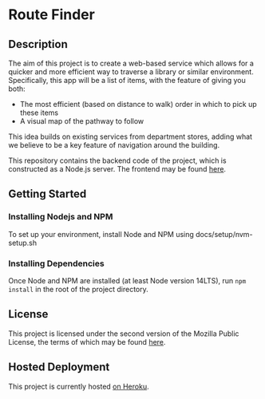 # Route Finder

## Description

The aim of this project is to create a web-based service which allows for a quicker and more
efficient way to traverse a library or similar environment. Specifically, this app will be a
list of items, with the feature of giving you both:
 * The most efficient (based on distance to walk) order in which to pick up these items
 * A visual map of the pathway to follow

This idea builds on existing services from department stores, adding what we believe to be a
key feature of navigation around the building.

This repository contains the backend code of the project, which is constructed as
a Node.js server. The frontend may be found
[here](https://github.com/isaac-list/routefinder_frontend/).

## Getting Started

### Installing Nodejs and NPM
To set up your environment, install Node and NPM using docs/setup/nvm-setup.sh

### Installing Dependencies
Once Node and NPM are installed (at least Node version 14LTS), run
```npm install```
in the root of the project directory.

## License
This project is licensed under the second version of the Mozilla Public License, the terms of
which may be found [here](https://www.mozilla.org/en-US/MPL/2.0/).

## Hosted Deployment
This project is currently hosted [on Heroku](https://sheltered-reaches-06388.herokuapp.com/).